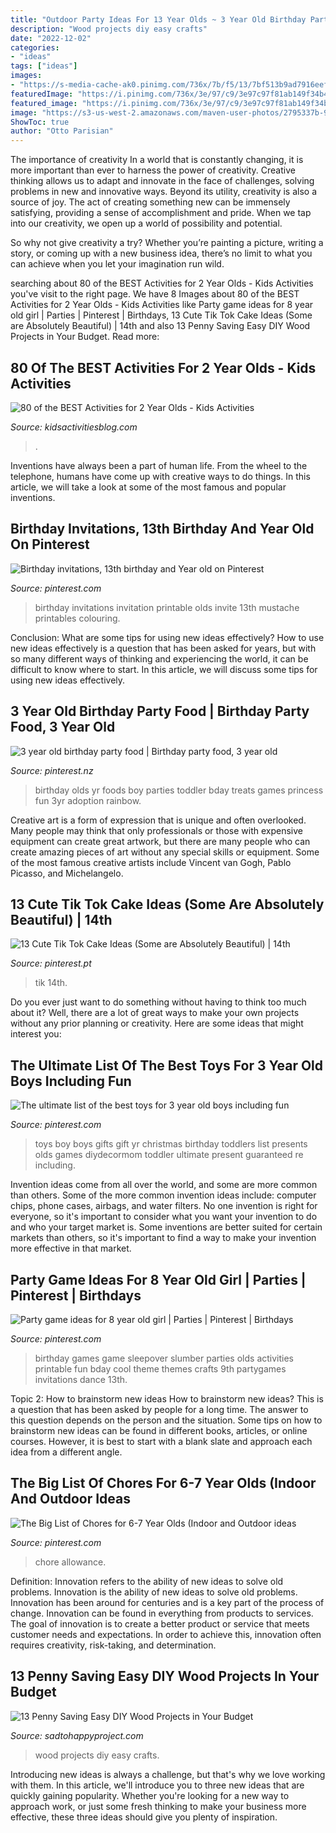 ```yaml
---
title: "Outdoor Party Ideas For 13 Year Olds ~ 3 Year Old Birthday Party Food"
description: "Wood projects diy easy crafts"
date: "2022-12-02"
categories:
- "ideas"
tags: ["ideas"]
images:
- "https://s-media-cache-ak0.pinimg.com/736x/7b/f5/13/7bf513b9ad7916eef159a0b99db9d313.jpg"
featuredImage: "https://i.pinimg.com/736x/3e/97/c9/3e97c97f81ab149f34b4bfab59b13adb.jpg"
featured_image: "https://i.pinimg.com/736x/3e/97/c9/3e97c97f81ab149f34b4bfab59b13adb.jpg"
image: "https://s3-us-west-2.amazonaws.com/maven-user-photos/2795337b-95eb-4c1c-b0b6-2b358eeedf2b"
ShowToc: true
author: "Otto Parisian"
---
```



The importance of creativity
In a world that is constantly changing, it is more important than ever to harness the power of creativity. Creative thinking allows us to adapt and innovate in the face of challenges, solving problems in new and innovative ways.
Beyond its utility, creativity is also a source of joy. The act of creating something new can be immensely satisfying, providing a sense of accomplishment and pride. When we tap into our creativity, we open up a world of possibility and potential.

So why not give creativity a try? Whether you’re painting a picture, writing a story, or coming up with a new business idea, there’s no limit to what you can achieve when you let your imagination run wild.

	

		
searching about 80 of the BEST Activities for 2 Year Olds - Kids Activities you've visit to the right page. We have 8 Images about 80 of the BEST Activities for 2 Year Olds - Kids Activities like Party game ideas for 8 year old girl | Parties | Pinterest | Birthdays, 13 Cute Tik Tok Cake Ideas (Some are Absolutely Beautiful) | 14th and also 13 Penny Saving Easy DIY Wood Projects in Your Budget. Read more:
		
    
## 80 Of The BEST Activities For 2 Year Olds - Kids Activities

<img loading=lazy src="https://s3-us-west-2.amazonaws.com/maven-user-photos/2795337b-95eb-4c1c-b0b6-2b358eeedf2b" onerror="this.onerror=null;this.src='https://tse2.mm.bing.net/th?id=OIP.36IqHakc5jsQvuAVg5pC_gHaLJ&amp;pid=15.1';" alt="80 of the BEST Activities for 2 Year Olds - Kids Activities">

_Source: kidsactivitiesblog.com_

>. 

	

Inventions have always been a part of human life. From the wheel to the telephone, humans have come up with creative ways to do things. In this article, we will take a look at some of the most famous and popular inventions.

    
## Birthday Invitations, 13th Birthday And Year Old On Pinterest

<img loading=lazy src="https://s-media-cache-ak0.pinimg.com/736x/97/c4/31/97c431d8e600803ce6c2f39e95254f12.jpg" onerror="this.onerror=null;this.src='https://tse4.mm.bing.net/th?id=OIP.gQsZIjJ4GEfuz1V80-_w4AAAAA&amp;pid=15.1';" alt="Birthday invitations, 13th birthday and Year old on Pinterest">

_Source: pinterest.com_

>birthday invitations invitation printable olds invite 13th mustache printables colouring. 

	

Conclusion: What are some tips for using new ideas effectively?
How to use new ideas effectively is a question that has been asked for years, but with so many different ways of thinking and experiencing the world, it can be difficult to know where to start. In this article, we will discuss some tips for using new ideas effectively.

    
## 3 Year Old Birthday Party Food | Birthday Party Food, 3 Year Old

<img loading=lazy src="https://i.pinimg.com/736x/d4/b9/10/d4b910c512bf8b9e2cbb00d2c3367989--yr-old-birthday-party-ideas-girl-toddler-birthday-party-food.jpg" onerror="this.onerror=null;this.src='https://tse2.mm.bing.net/th?id=OIP.4LCdkxM7RZJ7rHcDVq_urgHaJ4&amp;pid=15.1';" alt="3 year old birthday party food | Birthday party food, 3 year old">

_Source: pinterest.nz_

>birthday olds yr foods boy parties toddler bday treats games princess fun 3yr adoption rainbow. 

	

Creative art is a form of expression that is unique and often overlooked. Many people may think that only professionals or those with expensive equipment can create great artwork, but there are many people who can create amazing pieces of art without any special skills or equipment. Some of the most famous creative artists include Vincent van Gogh, Pablo Picasso, and Michelangelo.

    
## 13 Cute Tik Tok Cake Ideas (Some Are Absolutely Beautiful) | 14th

<img loading=lazy src="https://i.pinimg.com/736x/4d/39/88/4d39887c382d55dbb0e149c0814f6150.jpg" onerror="this.onerror=null;this.src='https://tse3.mm.bing.net/th?id=OIP.YShgXICYcbfeJGzoSbUAEAHaHa&amp;pid=15.1';" alt="13 Cute Tik Tok Cake Ideas (Some are Absolutely Beautiful) | 14th">

_Source: pinterest.pt_

>tik 14th. 

	

Do you ever just want to do something without having to think too much about it? Well, there are a lot of great ways to make your own projects without any prior planning or creativity. Here are some ideas that might interest you: 

    
## The Ultimate List Of The Best Toys For 3 Year Old Boys Including Fun

<img loading=lazy src="https://i.pinimg.com/736x/3e/97/c9/3e97c97f81ab149f34b4bfab59b13adb.jpg" onerror="this.onerror=null;this.src='https://tse4.mm.bing.net/th?id=OIP.vr5mNX45Frqs92C5xEjfpQHaM9&amp;pid=15.1';" alt="The ultimate list of the best toys for 3 year old boys including fun">

_Source: pinterest.com_

>toys boy boys gifts gift yr christmas birthday toddlers list presents olds games diydecormom toddler ultimate present guaranteed re including. 

	

Invention ideas come from all over the world, and some are more common than others. Some of the more common invention ideas include: computer chips, phone cases, airbags, and water filters. No one invention is right for everyone, so it's important to consider what you want your invention to do and who your target market is. Some inventions are better suited for certain markets than others, so it's important to find a way to make your invention more effective in that market.

    
## Party Game Ideas For 8 Year Old Girl | Parties | Pinterest | Birthdays

<img loading=lazy src="https://s-media-cache-ak0.pinimg.com/736x/7b/f5/13/7bf513b9ad7916eef159a0b99db9d313.jpg" onerror="this.onerror=null;this.src='https://tse3.mm.bing.net/th?id=OIP.s9c0Mlum3IeCAoGpAxLjFAHaJ3&amp;pid=15.1';" alt="Party game ideas for 8 year old girl | Parties | Pinterest | Birthdays">

_Source: pinterest.com_

>birthday games game sleepover slumber parties olds activities printable fun bday cool theme themes crafts 9th partygames invitations dance 13th. 

	

Topic 2: How to brainstorm new ideas
How to brainstorm new ideas? This is a question that has been asked by people for a long time. The answer to this question depends on the person and the situation. Some tips on how to brainstorm new ideas can be found in different books, articles, or online courses. However, it is best to start with a blank slate and approach each idea from a different angle.

    
## The Big List Of Chores For 6-7 Year Olds (Indoor And Outdoor Ideas

<img loading=lazy src="https://i.pinimg.com/736x/b0/46/5f/b0465f3c215598f17af4bb04fb234a0f.jpg" onerror="this.onerror=null;this.src='https://tse2.mm.bing.net/th?id=OIP.sycD3IDQ1L1o4EdXVkb7CQAAAA&amp;pid=15.1';" alt="The Big List of Chores for 6-7 Year Olds (Indoor and Outdoor ideas">

_Source: pinterest.com_

>chore allowance. 

	

Definition: Innovation refers to the ability of new ideas to solve old problems.
Innovation is the ability of new ideas to solve old problems. Innovation has been around for centuries and is a key part of the process of change. Innovation can be found in everything from products to services. The goal of innovation is to create a better product or service that meets customer needs and expectations. In order to achieve this, innovation often requires creativity, risk-taking, and determination.

    
## 13 Penny Saving Easy DIY Wood Projects In Your Budget

<img loading=lazy src="https://sadtohappyproject.com/wp-content/uploads/2015/06/Easy-DIY-Wood-Projects-crafts.jpg" onerror="this.onerror=null;this.src='https://tse1.mm.bing.net/th?id=OIP.7E4qFTs_usyZ6sw6kMpezQHaFj&amp;pid=15.1';" alt="13 Penny Saving Easy DIY Wood Projects in Your Budget">

_Source: sadtohappyproject.com_

>wood projects diy easy crafts. 

	

Introducing new ideas is always a challenge, but that's why we love working with them. In this article, we'll introduce you to three new ideas that are quickly gaining popularity. Whether you're looking for a new way to approach work, or just some fresh thinking to make your business more effective, these three ideas should give you plenty of inspiration.

